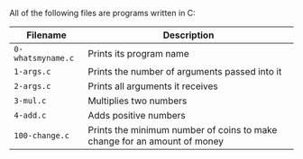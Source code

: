 All of the following files are programs written in C:

| Filename | Description |
| -------- | ----------- |
| `0-whatsmyname.c` | Prints its program name |
| `1-args.c` | Prints the number of arguments passed into it |
| `2-args.c` | Prints all arguments it receives |
| `3-mul.c` | Multiplies two numbers |
| `4-add.c` | Adds positive numbers |
| `100-change.c` | Prints the minimum number of coins to make change for an amount of money |
